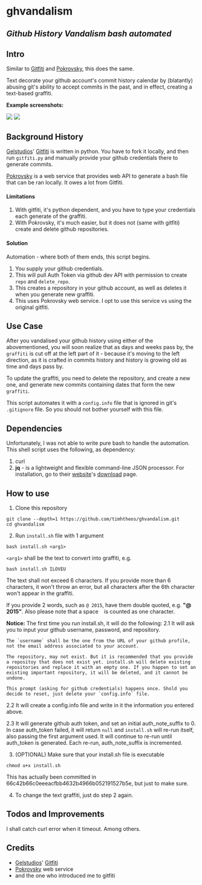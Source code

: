 # **ghvandalism**

## *Github History Vandalism bash automated*

## Intro

Similar to [Gitfiti](https://github.com/gelstudios) and [Pokrovsky](http://pokrovsky.herokuapp.com/), this does the same.

Text decorate your github account's commit history calendar by (blatantly) abusing git's ability to accept commits in the past, and in effect, creating a text-based graffiti.

**Example screenshots:**

![](https://www.evernote.com/shard/s479/sh/48cb6dd5-872d-440b-a0b3-81d9b3b0ec10/4f4d50637ba74824ba55c365c6f0f981/deep/0/timhtheos-(Timothy)---GitHub.png)
![](https://www.evernote.com/shard/s479/sh/91d78147-eda8-4651-8612-678590ccf46e/780a094378f36db0e7532b9c76092fb8/deep/0/timhtheos-(Timothy)---GitHub.png)

## Background History

[Gelstudios](https://github.com/gelstudios)' [Gitfiti](https://github.com/gelstudios/gitfiti) is written in python.  You have to fork it locally, and then run `gitfiti.py` and manually provide your github credentials there to generate commits.

[Pokrovsky](http://pokrovsky.herokuapp.com/) is a web service that provides web API to generate a bash file that can be ran locally. It owes a lot from Gitfiti.

#### Limitations
1. With gitfiti, it's python dependent, and you have to type your credentials each generate of the graffiti.
2. With Pokrovsky, it's much easier, but it does not (same with gitfiti) create and delete github repositories.

#### Solution
Automation - where both of them ends, this script begins.

1. You supply your github credentials.
2. This will pull Auth Token via github dev API with permission to create `repo` and `delete_repo`.
3. This creates a repository in your github account, as well as deletes it when you generate new graffiti.
4. This uses Pokrovsky web service. I opt to use this service vs using the original gitfiti.

## Use Case

After you vandalised your github history using either of the abovementioned, you will soon realize that as days and weeks pass by, the `graffiti` is cut off at the left part of it - because it's moving to the left direction, as it is crafted in commits history and history is growing old as time and days pass by.

To update the graffiti, you need to delete the repository, and create a new one, and generate new commits containing dates that form the new `graffiti`.

This script automates it with a `config.info` file that is ignored in git's `.gitignore` file.  So you should not bother yourself with this file.

## Dependencies

Unfortunately, I was not able to write pure bash to handle the automation.  This shell script uses the following, as dependency:

1. curl
2. **jq** - is a lightweight and flexible command-line JSON processor.  For installation, go to their [website](http://stedolan.github.io/jq/)'s [download](http://stedolan.github.io/jq/download/) page.

## How to use
1. Clone this repository
  ```
  git clone --depth=1 https://github.com/timhtheos/ghvandalism.git
  cd ghvandalism
  ```

2. Run `install.sh` file with 1 argument
  ```
  bash install.sh <arg1>
  ```

  `<arg1>` shall be the text to convert into graffiti, e.g.
  ```
  bash install.sh ILOVEU
  ```

  The text shall not exceed 6 characters.  If you provide more than 6 characters, it won't throw an error, but all characters after the 6th character won't appear in the graffiti.

  If you provide 2 words, such as `@ 2015`, have them double quoted, e.g. **"@ 2015"**.  Also please note that a space ` ` is counted as one character.

  **Notice:**  The first time you run install.sh, it will do the following:
  2.1 It will ask you to input your github username, password, and repository.
    
    The `username` shall be the one from the URL of your github profile, not the email address associated to your account.

    The repository, may not exist. But it is recommended that you provide a repositoy that does not exist yet. install.sh will delete existing repositories and replace it with an empty one. If you happen to set an existing important repository, it will be deleted, and it cannot be undone.

    This prompt (asking for github credentials) happens once. Shold you decide to reset, just delete your `config.info` file.

  2.2 It will create a config.info file and write in it the information you entered above.

  2.3 It will generate github auth token, and set an initial auth_note_suffix to 0. In case auth_token failed, it will return `null` and `install.sh` will re-run itself, also passing the first argument used. It will continue to re-run until auth_token is generated. Each re-run, auth_note_suffix is incremented.
  
3. (OPTIONAL) Make sure that your install.sh file is executable
  ```
  chmod u+x install.sh
  ```
  
  This has actually been committed in 66c42b66c0eeeacfbb4632b4966b052191527b5e, but just to make sure.

4. To change the text graffiti, just do step 2 again.

## Todos and Improvements

  I shall catch curl error when it timeout.
  Among others.

## Credits
* [Gelstudios](https://github.com/gelstudios)' [Gitfiti](https://github.com/gelstudios/gitfiti)
* [Pokrovsky](http://pokrovsky.herokuapp.com/) web service
* and the one who introduced me to gitfiti
